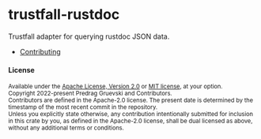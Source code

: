 # trustfall-rustdoc
Trustfall adapter for querying rustdoc JSON data.

- [Contributing](https://github.com/obi1kenobi/trustfall-rustdoc-adapter/blob/main/CONTRIBUTING.md)

#### License

<sup>
Available under the <a href="LICENSE-APACHE">Apache License, Version
2.0</a> or <a href="LICENSE-MIT">MIT license</a>, at your option.
</sup>

<br>

<sup>
Copyright 2022-present Predrag Gruevski and Contributors.
</sup>

<br>

<sub>
Contributors are defined in the Apache-2.0 license.
The present date is determined by the timestamp of the most recent commit in the repository.
</sub>

<br>

<sub>
Unless you explicitly state otherwise, any contribution intentionally submitted
for inclusion in this crate by you, as defined in the Apache-2.0 license, shall
be dual licensed as above, without any additional terms or conditions.
</sub>
